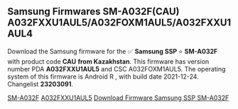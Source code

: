 <h2>Samsung Firmwares SM-A032F(CAU) A032FXXU1AUL5/A032FOXM1AUL5/A032FXXU1AUL4</h2>
Download the Samsung firmware for the ✅ <strong>Samsung SSP </strong> ⭐ <strong>SM-A032F</strong> with product code <strong>CAU</strong> <strong> from Kazakhstan</strong>. This firmware has version number PDA <strong>A032FXXU1AUL5</strong> and CSC A032FOXM1AUL5. The operating system of this firmware is Android R , with build date 2021-12-24. Changelist <strong>23203091</strong>.

[SM-A032F](https://samfirm.shop/samsung/model/SM-A032F)
[A032FXXU1AUL5](https://samfirm.shop/samsung/pda/A032FXXU1AUL5)
[Download Firmware Samsung SSP SM-A032F](https://samfirm.shop/samsung/firmware/485017)
